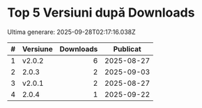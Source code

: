 # Top 5 Versiuni după Downloads

Ultima generare: 2025-09-28T02:17:16.038Z

| # | Versiune | Downloads | Publicat |
| - | - | -: | - |
| 1 | v2.0.2 | 6 | 2025-08-27 |
| 2 | 2.0.3 | 2 | 2025-09-03 |
| 3 | v2.0.1 | 2 | 2025-08-27 |
| 4 | 2.0.4 | 1 | 2025-09-22 |
